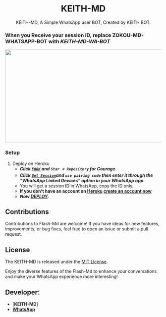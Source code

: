  <h1 align="center"> KEITH-MD </h1>
<p align="center"> KEITH-MD, A Simple WhatsApp user BOT, Created by KEITH BOT.
</p>

### When you Receive your session ID, replace ZOKOU-MD-WHATSAPP-BOT with ***KEITH-MD-WA-BOT***


<img src="(https://telegra.ph/file/841b34bffb627e41534fa.jpg)" width="700" height="300"/>



### Setup

1. Deploy on Heroku
   - ***Click [`FORK`](https://github.com/keithkeizzah/Flash-Md/fork) and `Star ⭐ Repository` for Courage.***
   - ***Click [`Get Session`](https://pairing2.onrender.com)and `use pairing code` then enter it through the "WhatsApp Linked Devices" option in your WhatsApp app.***
   - You will get a session ID in WhatsApp, copy the ID only.
   - **If you don't have an account on [Heroku](https://signup.heroku.com/) [create an account now](https://signup.heroku.com/)**
   - ***Now [DEPLOY](https://dashboard.heroku.com/new?template=https://github.com/keithkeizzah/KEITH-Md).***


## Contributions

Contributions to Flash-Md are welcome! If you have ideas for new features, improvements, or bug fixes, feel free to open an issue or submit a pull request.

## License

The KEITH-MD is released under the [MIT License](https://opensource.org/licenses/MIT).

Enjoy the diverse features of the Flash-Md  to enhance your conversations and make your WhatsApp experience more interesting!

## Developer:

- [**KEITH-MD**]
- [**WhatsApp**](https://wa.me/254748387615)

